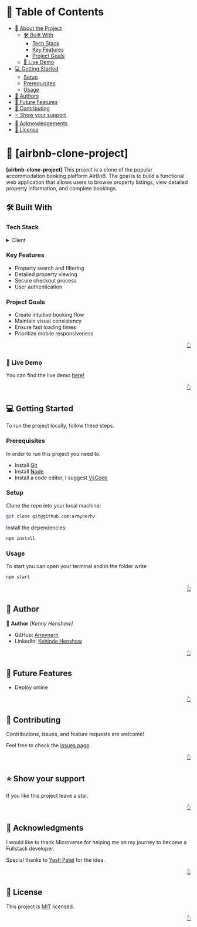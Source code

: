 <a name="readme-top"></a>

<!-- TABLE OF CONTENTS -->

# 📗 Table of Contents

- [📖 About the Project](#about-project)
  - [🛠 Built With](#built-with)
    - [Tech Stack](#tech-stack)
    - [Key Features](#key-features)
    - [Project Goals](#project-goals)
  - [🚀 Live Demo](#live-demo)
- [💻 Getting Started](#getting-started)
  - [Setup](#setup)
  - [Prerequisites](#prerequisites)
  - [Usage](#usage)
- [👥 Authors](#authors)
- [🔭 Future Features](#future-features)
- [🤝 Contributing](#contributing)
- [⭐️ Show your support](#support)
- [🙏 Acknowledgements](#acknowledgements)
- [📝 License](#license)

<!-- PROJECT DESCRIPTION -->

# 📖 [airbnb-clone-project] <a name="about-project"></a>

**[airbnb-clone-project]** This project is a clone of the popular accommodation booking platform AirBnB. The goal is to build a functional web application that allows users to browse property listings, view detailed property information, and complete bookings.


## 🛠 Built With <a name="built-with"></a>

### Tech Stack <a name="tech-stack"></a>

<details>
  <summary>Client</summary>
  <ul>
    <li><a href="https://www.w3schools.com/html/">HTML</a></li>
    <li><a href="https://www.w3schools.com/css/">CSS</a></li>
    <li><a href="https://react.dev/">React</a></li>
    <li><a href="https://redux.js.org/">Tailwind</a></li>
  </ul>
</details>

<!-- Features -->

### Key Features <a name="key-features"></a>


- Property search and filtering
- Detailed property viewing
- Secure checkout process
- User authentication


<!-- Features -->
### Project Goals <a name="project-goals"></a>
- Create intuitive booking flow
- Maintain visual consistency
- Ensure fast loading times
- Prioritize mobile responsiveness

<p align="right"><a href="#readme-top">👆</a></p>

<!-- LIVE DEMO -->

### 🚀 Live Demo <a name="live-demo"></a>

You can find the live demo [here!](https://kenny-h.onrender.com/)

<p align="right"><a href="#readme-top">👆</a></p>

<!-- Getting Started -->

## 💻 Getting Started <a name="getting-started"></a>

To run the project locally, follow these steps.

### Prerequisites

In order to run this project you need to:

- Install [Git](https://git-scm.com/)
- Install [Node](https://nodejs.org/en/download)
- Install a code editor, I suggest [VsCode](https://code.visualstudio.com/)

### Setup

Clone the repo into your local machine:

```sh
git clone git@github.com:armynerh/
```

Install the dependencies:

```sh
npm install
```

### Usage

To start you can open your terminal and in the folder write

```sh
npm start
```

<p align="right"><a href="#readme-top">👆</a></p>

<!-- AUTHORS -->

## 👥 Author <a name="authors"></a>

👤 **Author**
 *[Kenny Henshaw]*

- GitHub: [Armynerh](https://github.com/Armynerh)
- LinkedIn: [Kehinde Henshaw](https://www.linkedin.com/in/kehinde-aminah-h/)

<p align="right"><a href="#readme-top">👆</a></p>

<!-- FUTURE FEATURES -->

## 🔭 Future Features <a name="future-features"></a>

- Deploy online

<p align="right"><a href="#readme-top">👆</a></p>

<!-- Contributing -->

## 🤝 Contributing <a name="contributing"></a>

Contributions, issues, and feature requests are welcome!

Feel free to check the [issues page](../../issues/).

<p align="right"><a href="#readme-top">👆</a></p>

<!-- Show your support -->

## ⭐️ Show your support <a name="support"></a>

If you like this project leave a star.

<p align="right"><a href="#readme-top">👆</a></p>

<!-- ACKNOWLEDGEMENTS -->

## 🙏 Acknowledgments <a name="acknowledgements"></a>

I would like to thank Microverse for helping me on my journey to become a Fullstack developer.

Special thanks to [Yash Patel](https://www.youtube.com/@yashpatel1O1) for the idea.

<p align="right"><a href="#readme-top">👆</a></p>

<!-- LICENSE -->

## 📝 License <a name="license"></a>

This project is [MIT](./LICENSE) licensed.

<p align="right"><a href="#readme-top">👆</a></p>